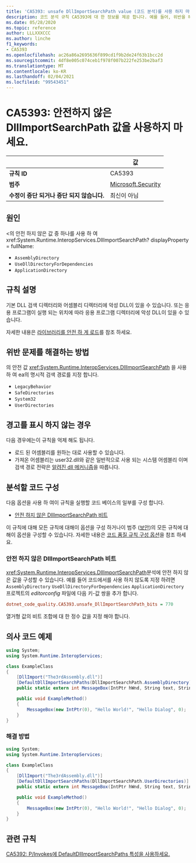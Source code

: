```yaml
---
title: 'CA5393: unsafe DllImportSearchPath value (코드 분석)를 사용 하지 마십시오.'
description: 코드 분석 규칙 CA5393에 대 한 정보를 제공 합니다. 예를 들어, 위반을 해결 하는 방법, 위반 하는 경우를 포함 합니다.
ms.date: 05/28/2020
ms.topic: reference
author: LLLXXXCCC
ms.author: linche
f1_keywords:
- CA5393
ms.openlocfilehash: ac26a86a2695636f899cd1f9b2de24f63b1bcc2d
ms.sourcegitcommit: 4df8e005c074ceb1f978f007b222fe253be2baf3
ms.translationtype: MT
ms.contentlocale: ko-KR
ms.lasthandoff: 02/04/2021
ms.locfileid: "99543451"
---
```

# <a name="ca5393-do-not-use-unsafe-dllimportsearchpath-value"></a>CA5393: 안전하지 않은 DllImportSearchPath 값을 사용하지 마세요.

| | 값 |
|-|-|
| **규칙 ID** |CA5393|
| **범주** |[Microsoft.Security](security-warnings.md)|
| **수정이 중단 되거나 중단 되지 않습니다.** |최신이 아님|

## <a name="cause"></a>원인

<의 안전 하지 않은 값 중 하나를 사용 하 여 xref:System.Runtime.InteropServices.DllImportSearchPath? displayProperty = fullName:

- `AssemblyDirectory`
- `UseDllDirectoryForDependencies`
- `ApplicationDirectory`

## <a name="rule-description"></a>규칙 설명

기본 DLL 검색 디렉터리와 어셈블리 디렉터리에 악성 DLL이 있을 수 있습니다. 또는 응용 프로그램이 실행 되는 위치에 따라 응용 프로그램 디렉터리에 악성 DLL이 있을 수 있습니다.

자세한 내용은 [라이브러리를 안전 하 게 로드](https://msrc-blog.microsoft.com/2014/05/13/load-library-safely/)를 참조 하세요.

## <a name="how-to-fix-violations"></a>위반 문제를 해결하는 방법

의 안전 값 <xref:System.Runtime.InteropServices.DllImportSearchPath> 을 사용 하 여 ea의 명시적 검색 경로를 지정 합니다.

- `LegacyBehavior`
- `SafeDirectories`
- `System32`
- `UserDirectories`

## <a name="when-to-suppress-warnings"></a>경고를 표시 하지 않는 경우

다음 경우에는이 규칙을 억제 해도 됩니다.

- 로드 된 어셈블리를 원하는 대로 사용할 수 있습니다.
- 가져온 어셈블리는 user32.dll와 같은 일반적으로 사용 되는 시스템 어셈블리 이며 검색 경로 전략은 [알려진 dll 메커니즘](/archive/blogs/larryosterman/what-are-known-dlls-anyway)을 따릅니다.

## <a name="configure-code-to-analyze"></a>분석할 코드 구성

다음 옵션을 사용 하 여이 규칙을 실행할 코드 베이스의 일부를 구성 합니다.

- [안전 하지 않은 DllImportSearchPath 비트](#unsafe-dllimportsearchpath-bits)

이 규칙에 대해 모든 규칙에 대해이 옵션을 구성 하거나이 범주 ([보안](security-warnings.md))의 모든 규칙에 대해이 옵션을 구성할 수 있습니다. 자세한 내용은 [코드 품질 규칙 구성 옵션](../code-quality-rule-options.md)을 참조 하세요.

### <a name="unsafe-dllimportsearchpath-bits"></a>안전 하지 않은 DllImportSearchPath 비트

<xref:System.Runtime.InteropServices.DllImportSearchPath>분석에 안전 하지 않은 값을 구성할 수 있습니다. 예를 들어 코드에서를 사용 하지 않도록 지정 하려면 `AssemblyDirectory` `UseDllDirectoryForDependencies` `ApplicationDirectory` 프로젝트의 *editorconfig* 파일에 다음 키-값 쌍을 추가 합니다.

```ini
dotnet_code_quality.CA5393.unsafe_DllImportSearchPath_bits = 770
```

열거형 값의 비트 조합에 대 한 정수 값을 지정 해야 합니다.

## <a name="pseudo-code-examples"></a>의사 코드 예제

```csharp
using System;
using System.Runtime.InteropServices;

class ExampleClass
{
    [DllImport("The3rdAssembly.dll")]
    [DefaultDllImportSearchPaths(DllImportSearchPath.AssemblyDirectory)]
    public static extern int MessageBox(IntPtr hWnd, String text, String caption, uint type);

    public void ExampleMethod()
    {
        MessageBox(new IntPtr(0), "Hello World!", "Hello Dialog", 0);
    }
}
```

### <a name="solution"></a>해결 방법

```csharp
using System;
using System.Runtime.InteropServices;

class ExampleClass
{
    [DllImport("The3rdAssembly.dll")]
    [DefaultDllImportSearchPaths(DllImportSearchPath.UserDirectories)]
    public static extern int MessageBox(IntPtr hWnd, String text, String caption, uint type);

    public void ExampleMethod()
    {
        MessageBox(new IntPtr(0), "Hello World!", "Hello Dialog", 0);
    }
}
```

## <a name="related-rules"></a>관련 규칙

[CA5392: P/Invokes에 DefaultDllImportSearchPaths 특성을 사용하세요.](ca5392.md)

